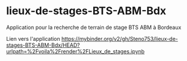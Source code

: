 # lieux-de-stages-BTS-ABM-Bdx
Application pour la recherche de terrain de stage BTS ABM à Bordeaux

Lien vers l'application
https://mybinder.org/v2/gh/Steno753/lieux-de-stages-BTS-ABM-Bdx/HEAD?urlpath=%2Fvoila%2Frender%2FLieux_de_stages.ipynb
